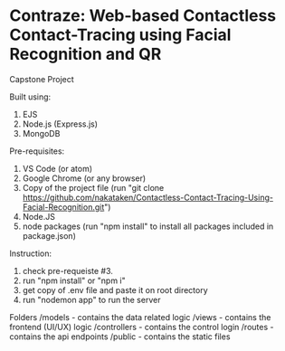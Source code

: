 # Contraze: Web-based Contactless Contact-Tracing using Facial Recognition and QR

Capstone Project

Built using:
1. EJS
2. Node.js (Express.js)
3. MongoDB

Pre-requisites:
1. VS Code (or atom)
2. Google Chrome (or any browser)
3. Copy of the project file (run "git clone https://github.com/nakataken/Contactless-Contact-Tracing-Using-Facial-Recognition.git")
4. Node.JS 
5. node packages (run "npm install" to install all packages included in package.json)

Instruction:
1. check pre-requeiste #3.
2. run "npm install" or "npm i"
3. get copy of .env file and paste it on root directory
4. run "nodemon app" to run the server

Folders
/models - contains the data related logic
/views - contains the frontend (UI/UX) logic
/controllers - contains the control login
/routes - contains the api endpoints 
/public - contains the static files
